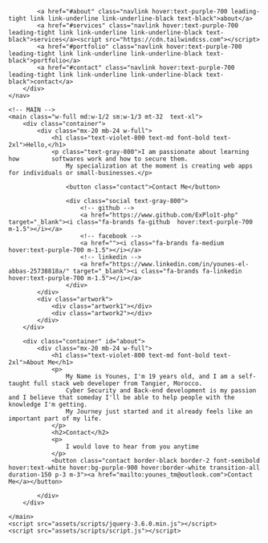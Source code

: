 
<html lang="en">
    <!-- -->
<head>
    <meta charset="UTF-8">
    <meta http-equiv="X-UA-Compatible" content="IE=edge">
    <meta name="viewport" content="width=device-width, initial-scale=1.0">
    <link rel="icon" href="assets/images/ScemerPic.png" type="image/x-icon">
    <script src="https://cdn.tailwindcss.com"></script>
    <link rel="stylesheet" href="style.css">
    <link rel="stylesheet" href="assets/fontawesome-free-6.1.1-web/css/all.css">
</head>
<body>
    <!-- NAVIGATION BAR -->
    <nav class="flex fixed w-full top-0">
        <div class="flex justify-evenly  w-full text-black text-3xl p-5 ">
            
            <a href="#about" class="navlink hover:text-purple-700 leading-tight link link-underline link-underline-black text-black">about</a>
            <a href="#services" class="navlink hover:text-purple-700 leading-tight link link-underline link-underline-black text-black">services</a><script src="https://cdn.tailwindcss.com"></script>
            <a href="#portfolio" class="navlink hover:text-purple-700 leading-tight link link-underline link-underline-black text-black">portfolio</a>
            <a href="#contact" class="navlink hover:text-purple-700 leading-tight link link-underline link-underline-black text-black">contact</a>
        </div>
    </nav>
    
    <!-- MAIN -->
    <main class="w-full md:w-1/2 sm:w-1/3 mt-32  text-xl">
        <div class="container">
            <div class="mx-20 mb-24 w-full">
                <h1 class="text-violet-800 text-md font-bold text-2xl">Hello,</h1>
                <p class="text-gray-800">I am passionate about learning how         softwares work and how to secure them.
                    My specialization at the moment is creating web apps for individuals or small-businesses.</p>
                    
                    <button class="contact">Contact Me</button>

                    <div class="social text-gray-800">
                        <!-- github -->
                        <a href="https://www.github.com/ExPlo1t-php" target="_blank"><i class="fa-brands fa-github  hover:text-purple-700 m-1.5"></i></a>
                        <!-- facebook -->
                        <a href=""><i class="fa-brands fa-medium  hover:text-purple-700 m-1.5"></i></a>
                        <!-- linkedin -->
                        <a href="https://www.linkedin.com/in/younes-el-abbas-25738818a/" target="_blank"><i class="fa-brands fa-linkedin  hover:text-purple-700 m-1.5"></i></a>
                    </div>
            </div>
            <div class="artwork">
                <div class="artwork1"></div>
                <div class="artwork2"></div>
            </div>
        </div>

        <div class="container" id="about">
            <div class="mx-20 mb-24 w-full">
                <h1 class="text-violet-800 text-md font-bold text-2xl">About Me</h1>
                <p>
                    My Name is Younes, I'm 19 years old, and I am a self-taught full stack web developer from Tangier, Morocco.
                    Cyber Security and Back-end development is my passion and I believe that someday I'll be able to help people with the knowledge I'm getting.
                    My Journey just started and it already feels like an important part of my life.                
                </p>
                <h2>Contact</h2>
                <p>
                    I would love to hear from you anytime
                </p>
                <button class="contact border-black border-2 font-semibold hover:text-white hover:bg-purple-900 hover:border-white transition-all duration-150 p-3 m-3"><a href="mailto:younes_tm@outlook.com">Contact Me</a></button>
                
            </div>
        </div>

    </main>
    <script src="assets/scripts/jquery-3.6.0.min.js"></script>
    <script src="assets/scripts/script.js"></script>
</body>
</html>
